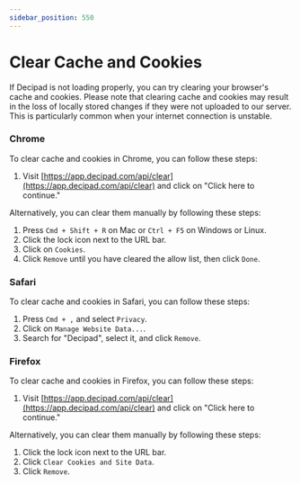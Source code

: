 ```yaml
---
sidebar_position: 550
---
```


# Clear Cache and Cookies

If Decipad is not loading properly, you can try clearing your browser's cache and cookies. Please note that clearing cache and cookies may result in the loss of locally stored changes if they were not uploaded to our server. This is particularly common when your internet connection is unstable.

### Chrome

To clear cache and cookies in Chrome, you can follow these steps:

1. Visit [https://app.decipad.com/api/clear](https://app.decipad.com/api/clear) and click on "Click here to continue."

Alternatively, you can clear them manually by following these steps:

1. Press `Cmd + Shift + R` on Mac or `Ctrl + F5` on Windows or Linux.
2. Click the lock icon next to the URL bar.
3. Click on `Cookies`.
4. Click `Remove` until you have cleared the allow list, then click `Done`.

### Safari

To clear cache and cookies in Safari, you can follow these steps:

1. Press `Cmd + ,` and select `Privacy`.
2. Click on `Manage Website Data...`.
3. Search for "Decipad", select it, and click `Remove`.

### Firefox

To clear cache and cookies in Firefox, you can follow these steps:

1. Visit [https://app.decipad.com/api/clear](https://app.decipad.com/api/clear) and click on "Click here to continue."

Alternatively, you can clear them manually by following these steps:

1. Click the lock icon next to the URL bar.
2. Click `Clear Cookies and Site Data`.
3. Click `Remove`.

